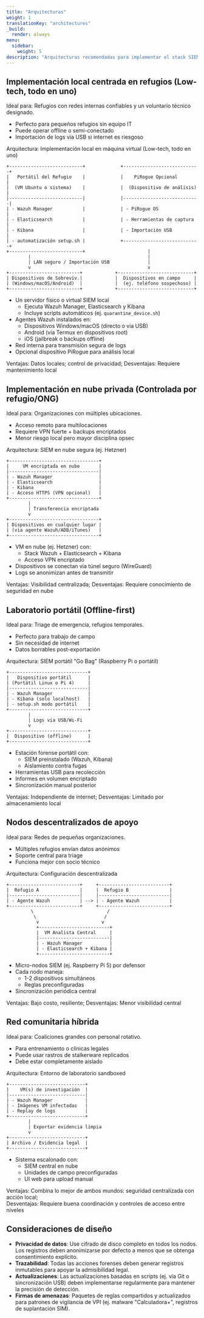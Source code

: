 ```yaml
---
title: "Arquitecturas"
weight: 1
translationKey: "architectures"
_build:
  render: always
menu:
  sidebar:
    weight: 5
description: "Arquitecturas recomendadas para implementar el stack SIEM, basadas en diferentes contextos organizacionales y niveles de recursos. Todas están diseñadas para soportar recolección forense, detección de amenazas y respuesta a incidentes, manteniendo la privacidad de sobrevivientes y cumplimiento legal. Cada una puede adaptarse a entornos de refugios, redes de apoyo o implementaciones comunitarias descentralizadas."
---
```


## Implementación local centrada en refugios (Low-tech, todo en uno)

Ideal para: Refugios con redes internas confiables y un voluntario técnico designado.

* Perfecto para pequeños refugios sin equipo IT
* Puede operar offline o semi-conectado
* Importación de logs via USB si internet es riesgoso

Arquitectura: Implementación local en máquina virtual (Low-tech, todo en uno)

```text
+---------------------------+             +----------------------------+
|   Portátil del Refugio    |             |    PiRogue Opcional        |
|  (VM Ubuntu o sistema)    |             |  (Dispositivo de análisis) |
|---------------------------|             |----------------------------|
| - Wazuh Manager           |             | - PiRogue OS               |
| - Elasticsearch           |             | - Herramientas de captura  |
| - Kibana                  |             | - Importación USB          |
| - automatización setup.sh |             +----------------------------+
+---------------------------+                       |
        |                                           |
        | LAN seguro / Importación USB              |
        v                                           v
+--------------------------+            +----------------------------+
| Dispositivos de Sobreviv.|            |  Dispositivos en campo     |
| (Windows/macOS/Android)  |            |  (ej. teléfono sospechoso) |
+--------------------------+            +----------------------------+
```

* Un servidor físico o virtual SIEM local
  * Ejecuta Wazuh Manager, Elasticsearch y Kibana
  * Incluye scripts automáticos (ej. `quarantine_device.sh`)
* Agentes Wazuh instalados en:
  * Dispositivos Windows/macOS (directo o via USB)
  * Android (via Termux en dispositivos root)
  * iOS (jailbreak o backups offline)
* Red interna para transmisión segura de logs
* Opcional dispositivo PiRogue para análisis local

Ventajas: Datos locales; control de privacidad; Desventajas: Requiere mantenimiento local

## Implementación en nube privada (Controlada por refugio/ONG)

Ideal para: Organizaciones con múltiples ubicaciones.

* Acceso remoto para multilocaciones
* Requiere VPN fuerte + backups encriptados
* Menor riesgo local pero mayor disciplina opsec

Arquitectura: SIEM en nube segura (ej. Hetzner)

```text
+---------------------------------+
|     VM encriptada en nube       |
|---------------------------------|
| - Wazuh Manager                 |
| - Elasticsearch                 |
| - Kibana                        |
| - Acceso HTTPS (VPN opcional)   |
+---------------------------------+
        |
        | Transferencia encriptada
        v
+---------------------------------+
| Dispositivos en cualquier lugar |
| (via agente Wazuh/ADB/iTunes)   |
+---------------------------------+
```

* VM en nube (ej. Hetzner) con:
  * Stack Wazuh + Elasticsearch + Kibana
  * Acceso VPN encriptado
* Dispositivos se conectan via túnel seguro (WireGuard)
* Logs se anonimizan antes de transmitir

Ventajas: Visibilidad centralizada; Desventajas: Requiere conocimiento de seguridad en nube

## Laboratorio portátil (Offline-first)

Ideal para: Triage de emergencia, refugios temporales.

* Perfecto para trabajo de campo
* Sin necesidad de internet
* Datos borrables post-exportación

Arquitectura: SIEM portátil "Go Bag" (Raspberry Pi o portátil)

```text
+-----------------------------+
|   Dispositivo portátil      |
| (Portátil Linux o Pi 4)     |
|-----------------------------|
| - Wazuh Manager             |
| - Kibana (solo localhost)   |
| - setup.sh modo portátil    |
+-----------------------------+
        |
        | Logs via USB/Wi-Fi
        v
+-----------------------------+
|  Dispositivo (offline)      |
+-----------------------------+
```

* Estación forense portátil con:
  * SIEM preinstalado (Wazuh, Kibana)
  * Aislamiento contra fugas
* Herramientas USB para recolección
* Informes en volumen encriptado
* Sincronización manual posterior

Ventajas: Independiente de internet; Desventajas: Limitado por almacenamiento local

## Nodos descentralizados de apoyo

Ideal para: Redes de pequeñas organizaciones.

* Múltiples refugios envían datos anónimos
* Soporte central para triage
* Funciona mejor con socio técnico

Arquitectura: Configuración descentralizada

```text
+--------------------------+     +--------------------------+
|  Refugio A               |     |  Refugio B               |
|--------------------------|     |--------------------------|
| - Agente Wazuh           | --> | - Agente Wazuh           |
+--------------------------+     +--------------------------+
         \                           /
          \                         /
           v                       v
           +--------------------------+
           |  VM Analista Central     |
           |--------------------------|
           | - Wazuh Manager          |
           | - Elasticsearch + Kibana |
           +--------------------------+
```

* Micro-nodos SIEM (ej. Raspberry Pi 5) por defensor
* Cada nodo maneja:
  * 1-2 dispositivos simultáneos
  * Reglas preconfiguradas
* Sincronización periódica central

Ventajas: Bajo costo, resiliente; Desventajas: Menor visibilidad central

## Red comunitaria híbrida

Ideal para: Coaliciones grandes con personal rotativo.

* Para entrenamiento o clínicas legales
* Puede usar rastros de stalkerware replicados
* Debe estar completamente aislado

Arquitectura: Entorno de laboratorio sandboxed

```text
+----------------------------+
|    VM(s) de investigación  |
|----------------------------|
| - Wazuh Manager            |
| - Imágenes VM infectadas   |
| - Replay de logs           |
+----------------------------+
        |
        | Exportar evidencia limpia
        v
+----------------------------+
| Archivo / Evidencia legal  |
+----------------------------+
```

* Sistema escalonado con:
  * SIEM central en nube
  * Unidades de campo preconfiguradas
  * UI web para upload manual

Ventajas: Combina lo mejor de ambos mundos: seguridad centralizada con acción local;  
Desventajas: Requiere buena coordinación y controles de acceso entre niveles

## Consideraciones de diseño

* **Privacidad de datos**: Use cifrado de disco completo en todos los nodos. Los registros deben anonimizarse por defecto a menos que se obtenga consentimiento explícito.
* **Trazabilidad**: Todas las acciones forenses deben generar registros inmutables para apoyar la admisibilidad legal.
* **Actualizaciones**: Las actualizaciones basadas en scripts (ej. vía Git o sincronización USB) deben implementarse regularmente para mantener la precisión de detección.
* **Firmas de amenazas**: Paquetes de reglas compartidos y actualizados para patrones de vigilancia de VPI (ej. malware "Calculadora+", registros de suplantación SIM).

